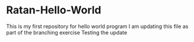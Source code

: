 # Ratan-Hello-World
This is my first repository for hello world program
I am updating this file as part of the branching exercise
Testing the update
